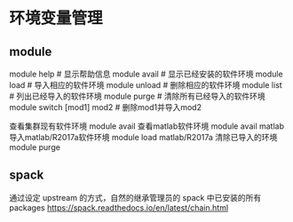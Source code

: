 # 环境变量管理

## module 

module help       # 显示帮助信息
module avail      # 显示已经安装的软件环境
module load       # 导入相应的软件环境
module unload     # 删除相应的软件环境
module list       # 列出已经导入的软件环境
module purge      # 清除所有已经导入的软件环境
module switch [mod1] mod2 # 删除mod1并导入mod2

查看集群现有软件环境
module avail
查看matlab软件环境
module avail matlab
导入matlab/R2017a软件环境
module load matlab/R2017a
清除已导入的环境
module purge

## spack

通过设定 upstream 的方式，自然的继承管理员的 spack 中已安装的所有 packages
https://spack.readthedocs.io/en/latest/chain.html